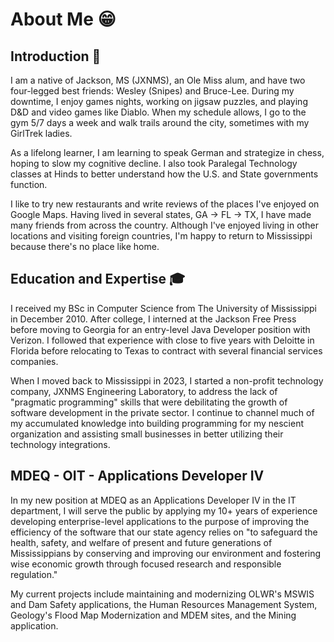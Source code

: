 # About Me 😁
## Introduction 👋
I am a native of Jackson, MS (JXNMS), an Ole Miss alum, and have two four-legged best friends: Wesley (Snipes) and Bruce-Lee. During my downtime, I enjoy games nights, working on jigsaw puzzles, and playing D&D and video games like Diablo. When my schedule allows, I go to the gym 5/7 days a week and walk trails around the city, sometimes with my GirlTrek ladies.

As a lifelong learner, I am learning to speak German and strategize in chess, hoping to slow my cognitive decline. I also took Paralegal Technology classes at Hinds to better understand how the U.S. and State governments function.

I like to try new restaurants and write reviews of the places I've enjoyed on Google Maps. Having lived in several states, GA -> FL -> TX, I have made many friends from across the country. Although I've enjoyed living in other locations and visiting foreign countries, I'm happy to return to Mississippi because there's no place like home.

## Education and Expertise 🎓
I received my BSc in Computer Science from The University of Mississippi in December 2010. After college, I interned at the Jackson Free Press before moving to Georgia for an entry-level Java Developer position with Verizon. I followed that experience with close to five years with Deloitte in Florida before relocating to Texas to contract with several financial services companies.

When I moved back to Mississippi in 2023, I started a non-profit technology company, JXNMS Engineering Laboratory, to address the lack of "pragmatic programming" skills that were debilitating the growth of software development in the private sector. I continue to channel much of my accumulated knowledge into building programming for my nescient organization and assisting small businesses in better utilizing their technology integrations.

## MDEQ - OIT - Applications Developer IV
In my new position at MDEQ as an Applications Developer IV in the IT department, I will serve the public by applying my 10+ years of experience developing enterprise-level applications to the purpose of improving the efficiency of the software that our state agency relies on "to safeguard the health, safety, and welfare of present and future generations of Mississippians by conserving and improving our environment and fostering wise economic growth through focused research and responsible regulation."

My current projects include maintaining and modernizing OLWR's MSWIS and Dam Safety applications, the Human Resources Management System, Geology's Flood Map Modernization and MDEM sites, and the Mining application.
